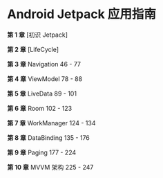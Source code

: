 # Android Jetpack 应用指南

**第 1 章** [初识 Jetpack]

**第 2 章** [LifeCycle]

**第 3 章** Navigation 46 - 77

**第 4 章** ViewModel 78 - 88

**第 5 章** LiveData 89 - 101

**第 6 章** Room 102 - 123

**第 7 章** WorkManager 124 - 134

**第 8 章** DataBinding 135 - 176

**第 9 章** Paging 177 - 224

**第 10 章** MVVM 架构 225 - 247











